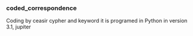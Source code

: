 ### **coded_correspondence**
Coding by ceasir cypher and keyword
it is programed in Python in version 3.1, jupiter
